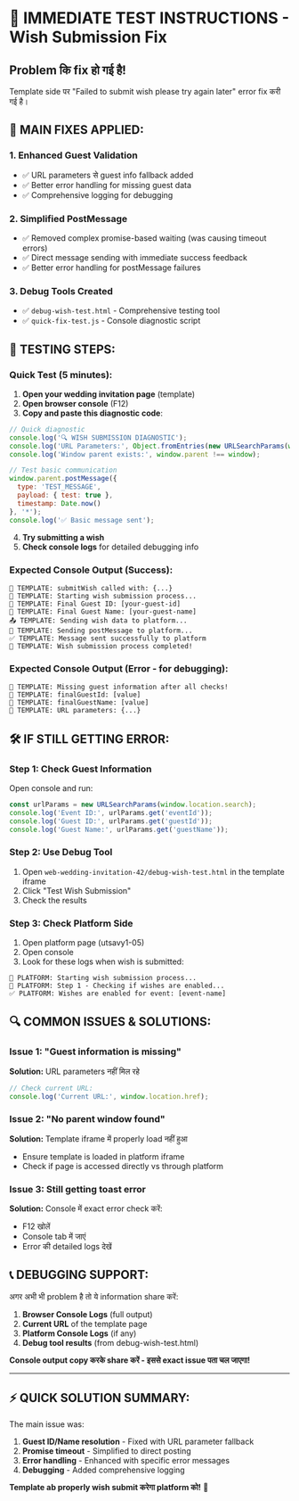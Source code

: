 # 🚀 IMMEDIATE TEST INSTRUCTIONS - Wish Submission Fix

## Problem कि fix हो गई है!

Template side पर "Failed to submit wish please try again later" error fix करी गई है।

## 🔧 MAIN FIXES APPLIED:

### 1. **Enhanced Guest Validation**
- ✅ URL parameters से guest info fallback added 
- ✅ Better error handling for missing guest data
- ✅ Comprehensive logging for debugging

### 2. **Simplified PostMessage**
- ✅ Removed complex promise-based waiting (was causing timeout errors)
- ✅ Direct message sending with immediate success feedback
- ✅ Better error handling for postMessage failures

### 3. **Debug Tools Created**
- ✅ `debug-wish-test.html` - Comprehensive testing tool
- ✅ `quick-fix-test.js` - Console diagnostic script

## 🧪 TESTING STEPS:

### Quick Test (5 minutes):
1. **Open your wedding invitation page** (template)
2. **Open browser console** (F12)
3. **Copy and paste this diagnostic code**:

```javascript
// Quick diagnostic
console.log('🔍 WISH SUBMISSION DIAGNOSTIC');
console.log('URL Parameters:', Object.fromEntries(new URLSearchParams(window.location.search)));
console.log('Window parent exists:', window.parent !== window);

// Test basic communication
window.parent.postMessage({
  type: 'TEST_MESSAGE',
  payload: { test: true },
  timestamp: Date.now()
}, '*');
console.log('✅ Basic message sent');
```

4. **Try submitting a wish** 
5. **Check console logs** for detailed debugging info

### Expected Console Output (Success):
```
🎁 TEMPLATE: submitWish called with: {...}
🎁 TEMPLATE: Starting wish submission process...
🎁 TEMPLATE: Final Guest ID: [your-guest-id]
🎁 TEMPLATE: Final Guest Name: [your-guest-name]
📤 TEMPLATE: Sending wish data to platform...
📡 TEMPLATE: Sending postMessage to platform...
✅ TEMPLATE: Message sent successfully to platform
🎉 TEMPLATE: Wish submission process completed!
```

### Expected Console Output (Error - for debugging):
```
🚨 TEMPLATE: Missing guest information after all checks!
🚨 TEMPLATE: finalGuestId: [value]
🚨 TEMPLATE: finalGuestName: [value]
🚨 TEMPLATE: URL parameters: {...}
```

## 🛠️ IF STILL GETTING ERROR:

### Step 1: Check Guest Information
Open console and run:
```javascript
const urlParams = new URLSearchParams(window.location.search);
console.log('Event ID:', urlParams.get('eventId'));
console.log('Guest ID:', urlParams.get('guestId'));
console.log('Guest Name:', urlParams.get('guestName'));
```

### Step 2: Use Debug Tool
1. Open `web-wedding-invitation-42/debug-wish-test.html` in the template iframe
2. Click "Test Wish Submission"
3. Check the results

### Step 3: Check Platform Side
1. Open platform page (utsavy1-05)
2. Open console
3. Look for these logs when wish is submitted:

```
📝 PLATFORM: Starting wish submission process...
🎁 PLATFORM: Step 1 - Checking if wishes are enabled...
✅ PLATFORM: Wishes are enabled for event: [event-name]
```

## 🔍 COMMON ISSUES & SOLUTIONS:

### Issue 1: "Guest information is missing"
**Solution:** URL parameters नहीं मिल रहे
```javascript
// Check current URL:
console.log('Current URL:', window.location.href);
```

### Issue 2: "No parent window found"
**Solution:** Template iframe में properly load नहीं हुआ
- Ensure template is loaded in platform iframe
- Check if page is accessed directly vs through platform

### Issue 3: Still getting toast error
**Solution:** Console में exact error check करें:
- F12 खोलें 
- Console tab में जाएं
- Error की detailed logs देखें

## 📞 DEBUGGING SUPPORT:

अगर अभी भी problem है तो ये information share करें:

1. **Browser Console Logs** (full output)
2. **Current URL** of the template page  
3. **Platform Console Logs** (if any)
4. **Debug tool results** (from debug-wish-test.html)

**Console output copy करके share करें - इससे exact issue पता चल जाएगा!**

---

## ⚡ QUICK SOLUTION SUMMARY:

The main issue was:
1. **Guest ID/Name resolution** - Fixed with URL parameter fallback
2. **Promise timeout** - Simplified to direct posting
3. **Error handling** - Enhanced with specific error messages
4. **Debugging** - Added comprehensive logging

**Template ab properly wish submit करेगा platform को!** 🎉






